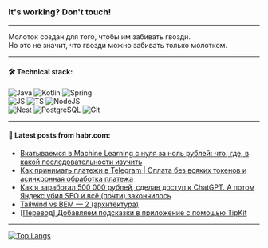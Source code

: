 ### It's working? Don't touch!

---
Молоток создан для того, чтобы им забивать гвозди. <br>
Но это не значит, что гвозди можно забивать только молотком.

---

#### 🛠️ Technical stack:

![Java](https://img.shields.io/badge/Java-informational?logo=Oracle&style=flat&logoColor=white&color=FF4500)
![Kotlin](https://img.shields.io/badge/Kotlin-informational?logo=Kotlin&style=flat&logoColor=white&color=774D97)
![Spring](https://img.shields.io/badge/SpringBoot-informational?logo=SpringBoot&style=flat&logoColor=white&color=6DB33F) <br>
![JS](https://img.shields.io/badge/JS-informational?logo=javaScript&style=flat&logoColor=black&color=F7Df1E)
![TS](https://img.shields.io/badge/TypeScript-informational?logo=typeScript&style=flat&logoColor=black&color=0667A8)
![NodeJS](https://img.shields.io/badge/NodeJS-informational?logo=node.js&style=flat&logoColor=white&color=70A760) <br>
![Nest](https://img.shields.io/badge/NestJS-informational?logo=NestJS&style=flat&logoColor=white&color=E0234E)
![PostgreSQL](https://img.shields.io/badge/PostgreSQL-informational?logo=PostgreSQL&style=flat&logoColor=white&color=DAA520)
![Git](https://img.shields.io/badge/Git-informational?logo=git&style=flat&logoColor=white&color=778899)

___

#### 💬 Latest posts from habr.com:

<!-- BLOG-POST-LIST:START -->
- [Вкатываемся в Machine Learning с нуля за ноль рублей: что, где, в какой последовательности изучить](https://habr.com/ru/articles/774844/?utm_source=habrahabr&utm_medium=rss&utm_campaign=774844)
- [Как принимать платежи в Telegram | Оплата без всяких токенов и асинхронная обработка платежа](https://habr.com/ru/articles/774818/?utm_source=habrahabr&utm_medium=rss&utm_campaign=774818)
- [Как я заработал 500 000 рублей, сделав доступ к ChatGPT. А потом Яндекс убил SEO и всё &lpar;почти&rpar; закончилось](https://habr.com/ru/articles/774822/?utm_source=habrahabr&utm_medium=rss&utm_campaign=774822)
- [Tailwind vs BEM — 2 &lpar;архитектура&rpar;](https://habr.com/ru/articles/774814/?utm_source=habrahabr&utm_medium=rss&utm_campaign=774814)
- [[Перевод] Добавляем подсказки в приложение с помощью TipKit](https://habr.com/ru/companies/otus/articles/774714/?utm_source=habrahabr&utm_medium=rss&utm_campaign=774714)
<!-- BLOG-POST-LIST:END -->

---
[![Top Langs](https://github-readme-stats-git-master-advtsetting-gmailcom.vercel.app/api/top-langs/?username=zloylis&langs_count=10&hide_title=false&title_color=e6edf3&size_weight=0.5&count_weight=0.5&layout=compact&hide_border=true&theme=dracula)](https://github.com/zloylis)

<!-- ![GitHub stats](https://github-readme-stats-git-master-advtsetting-gmailcom.vercel.app/api?username=zloylis&show_icons=true&hide_border=true&theme=dracula&hide_title=true&include_all_commits=true&count_private=true&hide=contribs&hide_rank=true) -->
